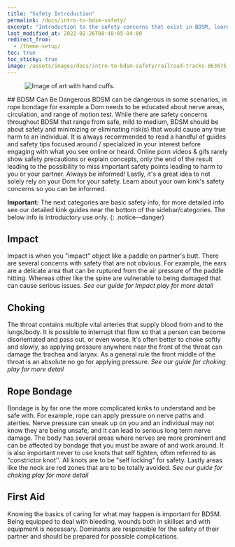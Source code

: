 ```yaml
---
title: "Safety Introduction"
permalink: /docs/intro-to-bdsm-safety/
excerpt: "Introduction to the safety concerns that exist in BDSM, learn about why its important to learn about safety to protect yourself and your partner."
last_modified_at: 2022-02-26T08:48:05-04:00
redirect_from:
  - /theme-setup/
toc: true
toc_sticky: true
image: /assets/images/docs/intro-to-bdsm-safety/railroad-tracks-863675_960_720.jpg
---
```

<figure>
  <img src="{{ '/assets/images/docs/intro-to-bdsm-safety/railroad-tracks-863675_960_720.jpg' | relative_url }}" alt="Image of art with hand cuffs.">
</figure>
## BDSM Can Be Dangerous
BDSM can be dangerous in some scenarios, in rope bondage for example a Dom needs to be educated about nerve areas, circulation, and range of motion test. While there are safety concerns throughout BDSM that range from safe, mild to medium, BDSM should be about safety and minimizing or eliminating risk(s) that would cause any true harm to an individual. It is always recommended to read a handful of guides and safety tips focused around / specialized in your interest before engaging with what you see online or heard. Online porn videos & gifs rarely show safety precautions or explain concepts, only the end of the result leading to the possibility to miss important safety points leading to harm to you or your partner. Always be informed! Lastly, it's a great idea to not solely rely on your Dom for your safety. Learn about your own kink's safety concerns so you can be informed.

**Important:** The next categories are basic safety info, for more detailed info see our detailed kink guides near the bottom of the sidebar/categories. The below info is introductory use only.
{: .notice--danger}

## Impact
Impact is when you "impact" object like a paddle on partner's butt. There are several concerns with safety that are not obvious. For example, the ears are a delicate area that can be ruptured from the air pressure of the paddle hitting. Whereas other like the spine are vulnerable to being damaged that can cause serious issues.
*See our guide for Impact play for more detail*

## Choking
The throat contains multiple vital arteries that supply blood from and to the lungs/body. It is possible to interrupt that flow so that a person can become disorientated and pass out, or even worse. It's often better to choke softly and slowly, as applying pressure anywhere near the front of the throat can damage the trachea and larynx. As a general rule the front middle of the throat is an absolute no go for applying pressure.
*See our guide for choking play for more detail*

## Rope Bondage
Bondage is by far one the more complicated kinks to understand and be safe with. For example, rope can apply pressure on nerve paths and aterties. Nerve pressure can sneak up on you and an individual may not know they are being unsafe, and it can lead to serious long term nerve damage. The body has several areas where nerves are more prominent and can be affected by bondage that you must be aware of and work around. It is also important never to use knots that self tighten, often referred to as "constrictor knot''. All knots are to be "self locking" for safety. Lastly areas like the neck are red zones that are to be totally avoided.
*See our guide for choking play for more detail*

## First Aid
Knowing the basics of caring for what may happen is important for BDSM. Being equipped to deal with bleeding, wounds both in skillset and with equipment is necessary. Dominants are responsible for the safety of their partner and should be prepared for possible complications.

